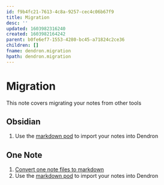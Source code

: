 ```yaml
---
id: f9b4fc21-7613-4c8a-9257-cec4c06b67f9
title: Migration
desc: ''
updated: 1603982316240
created: 1603982164242
parent: b0fe6ef7-1553-4280-bc45-a71824c2ce36
children: []
fname: dendron.migration
hpath: dendron.migration
---
```

# Migration

This note covers migrating your notes from other tools

## Obsidian

1. Use the [markdown pod](13c4a608-0a32-4c62-9c7e-2b7f9f2d18bf) to import your notes into Dendron

## One Note

1. [Convert one note files to markdown](https://itectec.com/superuser/how-to-export-all-onenote-pages-to-individual-markdown-files/)
2. Use the [markdown pod](13c4a608-0a32-4c62-9c7e-2b7f9f2d18bf) to import your notes into Dendron

